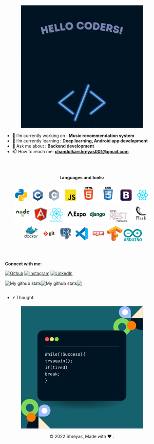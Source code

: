 
  <p align="center">
  <kbd>
<img src="images/Hello2.gif" width="400" height="400"/>
    </kbd>
</p>

- 🔭 I’m currently working on : <b>Music recommendation system</b>
- 🌱 I’m currently learning : <b>Deep learning, Android app development</b>
- 💬 Ask me about : <b>Backend development</b>
- 📫 How to reach me: <b>chandolkarshreyas001@gmail.com</b>


<br/><br/>
<p align="center" >
  <b>Languages and tools:</b>
</p>

<p align="center">
	<img src="images/python.svg" width="50" height="50"/>
	<img src="images/c++.svg" width="50" height="50"/>
	<img src="images/c.svg" width="50" height="50"/>
	<img src="images/javascript.svg" width="50" height="50"/>
 	<img src="images/html.svg" width="60" height="60"/>
	<img src="images/css.svg" width="60" height="60"/>
	<img src="images/boostrap.svg" width="50" height="50"/>
	<img src="images/react.svg" width="50" height="50"/><br>
	<img src="images/nodejs.svg" width="60" height="60"/>
	<img src="images/angular.svg" width="50" height="50"/>
	<img src="images/reactnative.png" width="45" height="50"/>
	<img src="images/expo.png" width="80" height="50"/>
	<img src="images/django.svg" width="50" height="50"/>
	<img src="images/drf.png" width="80" height="40"/>
	<img src="images/flask.svg" width="60" height="60"/><br>
	<img src="images/docker.svg" width="60" height="60"/>
	<img src="images/git.svg" width="50" height="50"/>
	<img src="images/postgresql.svg" width="50" height="50"/>
	<img src="images/vscode.svg" width="50" height="50"/>
	<img src="images/npm.svg" width="50" height="50"/>
	<img src="images/tensorflow.png" width="50" height="50"/>
	<img src="images/arduino.png" width="60" height="40"/>
  

 


 


</p>
<br/><br/>


<b>Connect with me:</b>


[<img alt="Github" src="https://img.shields.io/badge/GitHub-%2312100E.svg?&style=for-the-badge&logo=Github&logoColor=white" />](https://github.com/Chandolkar001)
[<img alt="Instagram" src="https://img.shields.io/badge/Instagram-E4405F?style=for-the-badge&logo=instagram&logoColor=white" />](https://www.instagram.com/shreyasc_01/)
[<img alt="LinkedIn" src="https://img.shields.io/badge/LinkedIn-0077B5?style=for-the-badge&logo=linkedin&logoColor=white" />](https://www.linkedin.com/in/shreyas-chandolkar-056847214/)
	




<p align="center">
<table align="center">
  <tr>
 <img align="center" src="https://github-readme-streak-stats.herokuapp.com?user=Chandolkar001&hide_border=true&date_format=M%20j%5B%2C%20Y%5D" alt="My github stats" />
<img align="center" src="https://github-readme-stats.vercel.app/api?username=Chandolkar001&show_icons=true&include_all_commits=true&hide_border=true" alt="My github stats" />
  </tr>
  <tr align="center">
<img align="center" src="https://github-readme-stats.vercel.app/api/top-langs/?username=Chandolkar001&layout=compact&hide_border=true" />
  </tr>
</table>
<p>




- ⚡ Thought: 
<p align="center">
  <kbd>
<img src="images/Thought.png" width="400" height="400"></img>
  </kbd>
</p>

<p align="center"> © 2022 Shreyas, Made with ❤️ . </p>


